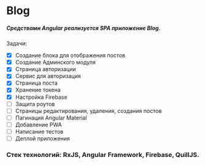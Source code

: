 # Blog
##### Средствами Angular реализуется SPA приложение Blog.

Задачи:
- [x] Создание блока для отображения постов
- [x] Создание Админского модуля
- [x] Страница авторизации
- [x] Сервис для авторизация
- [x] Страница поста
- [x] Хранение токена
- [x] Настройка Firebase
- [ ] Защита роутов
- [ ] Страницы редактирования, удаления, создания постов
- [ ] Пагинация Angular Material
- [ ] Добавление PWA
- [ ] Написание тестов 
- [ ] Деплой приложения

### Стек технологий: RxJS, Angular Framework, Firebase, QuillJS.
